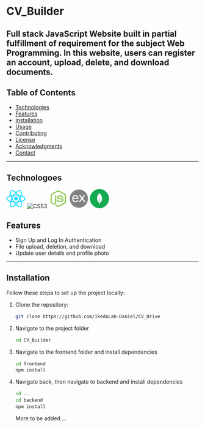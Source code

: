 # CV_Builder

Full stack JavaScript Website built in partial fulfillment of requirement for the subject Web Programming.
In this website, users can register an account, upload, delete, and download documents.
---

## Table of Contents
- [Technologies](#Technologies)
- [Features](#features)
- [Installation](#installation)
- [Usage](#usage)
- [Contributing](#contributing)
- [License](#license)
- [Acknowledgments](#acknowledgments)
- [Contact](#contact)

---

## Technologoes
<p>
  <img src="frontend/src/assets/react.svg" alt="React" width="50" height="50" />
  <img src="https://cdn-icons-png.flaticon.com/512/732/732190.png" alt="CSS3" width="50" height="50" />
  <img src="frontend/src/assets/node.svg" alt="node" width="50" height="50" />
  <img src="frontend/src/assets/express3.png" alt="express" width="50" height="50" />
  <img src="frontend/src/assets/mongodb.svg" alt="mongodb" width="50" height="50" />
</p>



## Features

- Sign Up and Log In Authentication
- File upload, deletion, and download
- Update user details and profile photo

---

## Installation

Follow these steps to set up the project locally:

1. Clone the repository:
   ```bash
   git clone https://github.com/IkedaLab-Daniel/CV_Drive
    ```
2. Navigate to the project folder
    ```bash
    cd CV_Builder
    ```
3. Navigate to the frontend folder and install dependencies
    ```bash
    cd frontend
    npm install
    ```

4. Navigate back, then navigate to backend and install dependencies
    ```bash
    cd ..
    cd backend
    npm install
    ```

    More to be added ...


